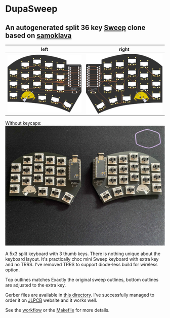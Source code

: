 # DupaSweep
## An autogenerated split 36 key [Sweep](https://github.com/davidphilipbarr/Sweep) clone based on [ samoklava ](https://github.com/soundmonster/samoklava)

left | right
-|-
![left](images/board-front.png) | ![right](images/board-back.png)

Without keycaps:
![without keycaps](images/without-keycaps.jpg)

A 5x3 split keyboard with 3 thumb keys. There is nothing unique about the keyboard layout. It's practically choc mini Sweep keyboard with
extra key and no TRRS. I've removed TRRS to support diode-less build for wireless option.

Top outlines matches Exactly the original sweep outlines, bottom outlines are adjusted to the extra key.

Gerber files are available in [this directory](./gerbers). I've successfully managed to order it on
[JLPCB](https://jlcpcb.com/) website and it works well.

See the [workflow](.github/workflows/build.yml) or the [Makefile](ergogen/Makefile) for more details.

